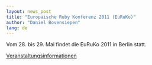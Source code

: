 ```yaml
---
layout: news_post
title: "Europäische Ruby Konferenz 2011 (EuRuKo)"
author: "Daniel Bovensiepen"
lang: de
---
```


Vom 28. bis 29. Mai findet die EuRuKo 2011 in Berlin statt.

[Veranstaltungsinformationen][1]



[1]: http://euruko2011.org/
